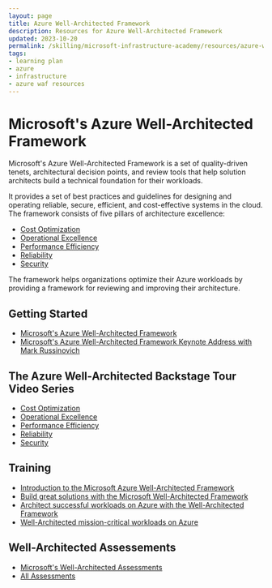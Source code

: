 ```yaml
---
layout: page
title: Azure Well-Architected Framework
description: Resources for Azure Well-Architected Framework
updated: 2023-10-20
permalink: /skilling/microsoft-infrastructure-academy/resources/azure-waf
tags: 
- learning plan
- azure
- infrastructure
- azure waf resources
---
```


# Microsoft's Azure Well-Architected Framework
Microsoft's Azure Well-Architected Framework is a set of quality-driven tenets, architectural decision points, and review tools that help solution architects build a technical foundation for their workloads. 

It provides a set of best practices and guidelines for designing and operating reliable, secure, efficient, and cost-effective systems in the cloud. The framework consists of five pillars of architecture excellence: 
*  [Cost Optimization](https://docs.microsoft.com/en-us/azure/architecture/framework/cost/)
*  [Operational Excellence](https://docs.microsoft.com/en-us/azure/architecture/framework/devops/overview/)
*  [Performance Efficiency](https://docs.microsoft.com/en-us/azure/architecture/framework/scalability/overview)
*  [Reliability](https://docs.microsoft.com/en-us/azure/architecture/framework/resiliency/overview)
*  [Security](https://docs.microsoft.com/en-us/azure/architecture/framework/security/overview)

 The framework helps organizations optimize their Azure workloads by providing a framework for reviewing and improving their architecture.

## Getting Started
* [Microsoft's Azure Well-Architected Framework](https://learn.microsoft.com/en-us/azure/well-architected/)
* [Microsoft's Azure Well-Architected Framework Keynote Address with Mark Russinovich](https://youtu.be/iHuBzJi0HiU)

## The Azure Well-Architected Backstage Tour Video Series
* [Cost Optimization](https://youtu.be/48DwOBTHEGQ)
* [Operational Excellence](https://youtu.be/yRAkQCPat90)
* [Performance Efficiency](https://www.youtube.com/watch?v=qFMfVBPkgYo)
* [Reliability](https://www.youtube.com/watch?v=CCIoko9tf2g)
* [Security](https://youtu.be/RDb8F-o7guU)

## Training 
* [Introduction to the Microsoft Azure Well-Architected Framework](https://learn.microsoft.com/en-us/training/modules/azure-well-architected-introduction/)
* [Build great solutions with the Microsoft Well-Architected Framework](https://learn.microsoft.com/en-us/training/paths/azure-well-architected-framework/)
* [Architect successful workloads on Azure with the Well-Architected Framework](https://youtu.be/UpQHmWxkVEU)
* [Well-Architected mission-critical workloads on Azure](https://youtu.be/vLY48KCktII)

## Well-Architected Assessements 
*  [Microsoft's Well-Architected Assessments](https://learn.microsoft.com/en-us/assessments/browse/?page=1&pagesize=30&searchterm=well-architected)
*  [All Assessments](https://learn.microsoft.com/en-us/assessments/)